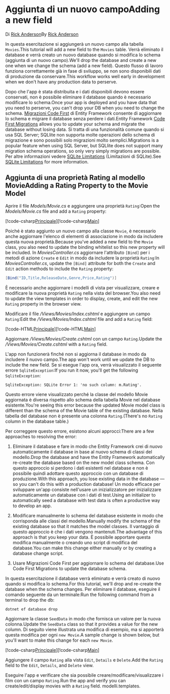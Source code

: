 # <a name="adding-a-new-field"></a><span data-ttu-id="13c99-101">Aggiunta di un nuovo campo</span><span class="sxs-lookup"><span data-stu-id="13c99-101">Adding a new field</span></span>

<span data-ttu-id="13c99-102">Di [Rick Anderson](https://twitter.com/RickAndMSFT)</span><span class="sxs-lookup"><span data-stu-id="13c99-102">By [Rick Anderson](https://twitter.com/RickAndMSFT)</span></span>

<span data-ttu-id="13c99-103">In questa esercitazione si aggiungerà un nuovo campo alla tabella `Movies`.</span><span class="sxs-lookup"><span data-stu-id="13c99-103">This tutorial will add a new field to the `Movies` table.</span></span> <span data-ttu-id="13c99-104">Verrà eliminato il database e verrà creato un nuovo database quando si modifica lo schema (aggiunta di un nuovo campo).</span><span class="sxs-lookup"><span data-stu-id="13c99-104">We'll drop the database and create a new one when we change the schema (add a new field).</span></span> <span data-ttu-id="13c99-105">Questo flusso di lavoro funziona correttamente già in fase di sviluppo, se non sono disponibili dati di produzione da conservare.</span><span class="sxs-lookup"><span data-stu-id="13c99-105">This workflow works well early in development when we don't have any production data to perserve.</span></span>

<span data-ttu-id="13c99-106">Dopo che l'app è stata distribuita e i dati disponibili devono essere conservati, non è possibile eliminare il database quando è necessario modificare lo schema.</span><span class="sxs-lookup"><span data-stu-id="13c99-106">Once your app is deployed and you have data that you need to perserve, you can't drop your DB when you need to change the schema.</span></span> <span data-ttu-id="13c99-107">[Migrazioni Code First](http://docs.efproject.net/en/latest/platforms/aspnetcore/new-db.html) di Entity Framework consente di aggiornare lo schema e migrare il database senza perdere i dati.</span><span class="sxs-lookup"><span data-stu-id="13c99-107">Entity Framework [Code First Migrations](http://docs.efproject.net/en/latest/platforms/aspnetcore/new-db.html) allows you to update your schema and migrate the database without losing data.</span></span> <span data-ttu-id="13c99-108">Si tratta di una funzionalità comune quando si usa SQL Server; SQLlite non supporta molte operazioni dello schema di migrazione e sono possibili solo migrazioni molto semplici.</span><span class="sxs-lookup"><span data-stu-id="13c99-108">Migrations is a popular feature when using SQL Server, but SQLlite does not support many migration schema operations, so only very simply migrations are possible.</span></span> <span data-ttu-id="13c99-109">Per altre informazioni vedere [SQLite Limitations](https://docs.microsoft.com/ef/core/providers/sqlite/limitations) (Limitazioni di SQLite).</span><span class="sxs-lookup"><span data-stu-id="13c99-109">See [SQLite Limitations](https://docs.microsoft.com/ef/core/providers/sqlite/limitations) for more information.</span></span>

## <a name="adding-a-rating-property-to-the-movie-model"></a><span data-ttu-id="13c99-110">Aggiunta di una proprietà Rating al modello Movie</span><span class="sxs-lookup"><span data-stu-id="13c99-110">Adding a Rating Property to the Movie Model</span></span>

<span data-ttu-id="13c99-111">Aprire il file *Models/Movie.cs* e aggiungere una proprietà `Rating`:</span><span class="sxs-lookup"><span data-stu-id="13c99-111">Open the *Models/Movie.cs* file and add a `Rating` property:</span></span>

<span data-ttu-id="13c99-112">[!code-csharp[Principale](../../tutorials/first-mvc-app/start-mvc/sample/MvcMovie/Models/MovieDateRating.cs?highlight=11&range=7-18)]</span><span class="sxs-lookup"><span data-stu-id="13c99-112">[!code-csharp[Main](../../tutorials/first-mvc-app/start-mvc/sample/MvcMovie/Models/MovieDateRating.cs?highlight=11&range=7-18)]</span></span>

<span data-ttu-id="13c99-113">Poiché è stato aggiunto un nuovo campo alla classe `Movie`, è necessario anche aggiornare l'elenco di elementi di associazione in modo da includere questa nuova proprietà.</span><span class="sxs-lookup"><span data-stu-id="13c99-113">Because you've added a new field to the `Movie` class, you also need to update the binding whitelist so this new property will be included.</span></span> <span data-ttu-id="13c99-114">In *MoviesController.cs* aggiornare l'attributo `[Bind]` per i metodi di azione `Create` e `Edit` in modo da includere la proprietà `Rating`:</span><span class="sxs-lookup"><span data-stu-id="13c99-114">In *MoviesController.cs*, update the `[Bind]` attribute for both the `Create` and `Edit` action methods to include the `Rating` property:</span></span>

```csharp
[Bind("ID,Title,ReleaseDate,Genre,Price,Rating")]
   ```

<span data-ttu-id="13c99-115">È necessario anche aggiornare i modelli di vista per visualizzare, creare e modificare la nuova proprietà `Rating` nella vista del browser.</span><span class="sxs-lookup"><span data-stu-id="13c99-115">You also need to update the view templates in order to display, create, and edit the new `Rating` property in the browser view.</span></span>

<span data-ttu-id="13c99-116">Modificare il file */Views/Movies/Index.cshtml* e aggiungere un campo `Rating`:</span><span class="sxs-lookup"><span data-stu-id="13c99-116">Edit the */Views/Movies/Index.cshtml* file and add a `Rating` field:</span></span>

<span data-ttu-id="13c99-117">[!code-HTML[Principale](../../tutorials/first-mvc-app/start-mvc/sample/MvcMovie/Views/Movies/IndexGenreRating.cshtml?highlight=17,39&range=24-64)]</span><span class="sxs-lookup"><span data-stu-id="13c99-117">[!code-HTML[Main](../../tutorials/first-mvc-app/start-mvc/sample/MvcMovie/Views/Movies/IndexGenreRating.cshtml?highlight=17,39&range=24-64)]</span></span>

<span data-ttu-id="13c99-118">Aggiornare */Views/Movies/Create.cshtml* con un campo `Rating`.</span><span class="sxs-lookup"><span data-stu-id="13c99-118">Update the */Views/Movies/Create.cshtml* with a `Rating` field.</span></span>

<span data-ttu-id="13c99-119">L'app non funzionerà finché non si aggiorna il database in modo da includere il nuovo campo.</span><span class="sxs-lookup"><span data-stu-id="13c99-119">The app won't work until we update the DB to include the new field.</span></span> <span data-ttu-id="13c99-120">Se si esegue l'app ora, verrà visualizzato il seguente errore `SqliteException`:</span><span class="sxs-lookup"><span data-stu-id="13c99-120">If you run it now, you'll get the following `SqliteException`:</span></span>

```
SqliteException: SQLite Error 1: 'no such column: m.Rating'.
```

<span data-ttu-id="13c99-121">Questo errore viene visualizzato perché la classe del modello Movie aggiornata è diversa rispetto allo schema della tabella Movie nel database esistente.</span><span class="sxs-lookup"><span data-stu-id="13c99-121">You're seeing this error because the updated Movie model class is different than the schema of the Movie table of the existing database.</span></span> <span data-ttu-id="13c99-122">Nella tabella del database non è presente una colonna `Rating`.</span><span class="sxs-lookup"><span data-stu-id="13c99-122">(There's no `Rating` column in the database table.)</span></span>

<span data-ttu-id="13c99-123">Per correggere questo errore, esistono alcuni approcci:</span><span class="sxs-lookup"><span data-stu-id="13c99-123">There are a few approaches to resolving the error:</span></span>

1. <span data-ttu-id="13c99-124">Eliminare il database e fare in modo che Entity Framework crei di nuovo automaticamente il database in base al nuovo schema di classi del modello.</span><span class="sxs-lookup"><span data-stu-id="13c99-124">Drop the database and have the Entity Framework automatically re-create the database based on the new model class schema.</span></span> <span data-ttu-id="13c99-125">Con questo approccio si perdono i dati esistenti nel database e non è possibile quindi adottare questo approccio con un database di produzione.</span><span class="sxs-lookup"><span data-stu-id="13c99-125">With this approach, you lose existing data in the database — so you can't do this with a production database!</span></span> <span data-ttu-id="13c99-126">Un modo efficace per sviluppare un'app consiste nell'usare un inizializzatore per inizializzare automaticamente un database con i dati di test.</span><span class="sxs-lookup"><span data-stu-id="13c99-126">Using an initializer to automatically seed a database with test data is often a productive way to develop an app.</span></span>

2. <span data-ttu-id="13c99-127">Modificare manualmente lo schema del database esistente in modo che corrisponda alle classi del modello.</span><span class="sxs-lookup"><span data-stu-id="13c99-127">Manually modify the schema of the existing database so that it matches the model classes.</span></span> <span data-ttu-id="13c99-128">Il vantaggio di questo approccio è che i dati vengono mantenuti.</span><span class="sxs-lookup"><span data-stu-id="13c99-128">The advantage of this approach is that you keep your data.</span></span> <span data-ttu-id="13c99-129">È possibile apportare questa modifica manualmente o creando uno script di modifica del database.</span><span class="sxs-lookup"><span data-stu-id="13c99-129">You can make this change either manually or by creating a database change script.</span></span>

3. <span data-ttu-id="13c99-130">Usare Migrazioni Code First per aggiornare lo schema del database.</span><span class="sxs-lookup"><span data-stu-id="13c99-130">Use Code First Migrations to update the database schema.</span></span>

<span data-ttu-id="13c99-131">In questa esercitazione il database verrà eliminato e verrà creato di nuovo quando si modifica lo schema.</span><span class="sxs-lookup"><span data-stu-id="13c99-131">For this tutorial, we'll drop and re-create the database when the schema changes.</span></span> <span data-ttu-id="13c99-132">Per eliminare il database, eseguire il comando seguente da un terminale:</span><span class="sxs-lookup"><span data-stu-id="13c99-132">Run the following command from a terminal to drop the db:</span></span>

`dotnet ef database drop`

<span data-ttu-id="13c99-133">Aggiornare la classe `SeedData` in modo che fornisca un valore per la nuova colonna.</span><span class="sxs-lookup"><span data-stu-id="13c99-133">Update the `SeedData` class so that it provides a value for the new column.</span></span> <span data-ttu-id="13c99-134">Di seguito viene illustrata una modifica di esempio, ma si apporterà questa modifica per ogni `new Movie`.</span><span class="sxs-lookup"><span data-stu-id="13c99-134">A sample change is shown below, but you'll want to make this change for each `new Movie`.</span></span>

<span data-ttu-id="13c99-135">[!code-csharp[Principale](../../tutorials/first-mvc-app/start-mvc/sample/MvcMovie/Models/SeedDataRating.cs?name=snippet1&highlight=6)]</span><span class="sxs-lookup"><span data-stu-id="13c99-135">[!code-csharp[Main](../../tutorials/first-mvc-app/start-mvc/sample/MvcMovie/Models/SeedDataRating.cs?name=snippet1&highlight=6)]</span></span>

<span data-ttu-id="13c99-136">Aggiungere il campo `Rating` alla vista `Edit`, `Details` e `Delete`.</span><span class="sxs-lookup"><span data-stu-id="13c99-136">Add the `Rating` field to the `Edit`, `Details`, and `Delete` view.</span></span>

<span data-ttu-id="13c99-137">Eseguire l'app e verificare che sia possibile creare/modificare/visualizzare i film con un campo `Rating`.</span><span class="sxs-lookup"><span data-stu-id="13c99-137">Run the app and verify you can create/edit/display movies with a `Rating` field.</span></span> <span data-ttu-id="13c99-138">modelli.</span><span class="sxs-lookup"><span data-stu-id="13c99-138">templates.</span></span>
